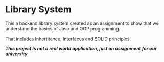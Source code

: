 # Library System

This a backend.library system created as an assignment to show that we understand the basics of Java and OOP programming.

That includes Inhertitance, Interfaces and SOLID principles.

***This project is not a real world application, just an assignment for our university***
